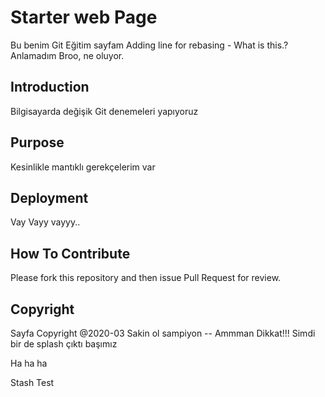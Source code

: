 # Starter web Page
Bu benim Git Eğitim sayfam
Adding line for rebasing  - What is this.?
Anlamadım Broo, ne oluyor.

## Introduction

Bilgisayarda değişik Git denemeleri yapıyoruz

## Purpose

Kesinlikle mantıklı gerekçelerim var

## Deployment
Vay Vayy vayyy..

## How To Contribute
Please fork this repository and then issue Pull Request for review.


## Copyright 
 Sayfa Copyright @2020-03
 Sakin ol sampiyon -- Ammman Dikkat!!!
 Simdi bir de splash çıktı başımız


Ha ha ha 

Stash Test 
